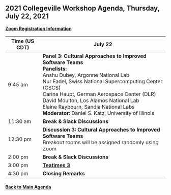 
## 2021 Collegeville Workshop Agenda, Thursday, July 22, 2021

[**Zoom Registration Information**](https://csbsju.zoom.us/meeting/register/tJwtceqprD0oG9DXfkUQ-OgLF0XvTl-Sr2Ty)

| **Time (US CDT)**| **July 22** |
|---|---|
| 9:45 am  | **Panel 3: Cultural Approaches to Improved Software Teams** <br> **Panelists:** <br> Anshu Dubey, Argonne National Lab <br> Nur Fadel, Swiss National Supercomputing Center (CSCS) <br> Carina Haupt, German Aerospace Center (DLR) <br> David Moulton, Los Alamos National Lab <br> Elaine Raybourn, Sandia National Labs <br> **Moderator:** Daniel S. Katz, University of Illinois  |
| 11:30 am | **Break & Slack Discussions** |
| 12:30 pm | **Discussion 3: Cultural Approaches to Improved Software Teams** <br> Breakout rooms will be assigned randomly using Zoom |
| 2:00 pm | **Break & Slack Discussions** |
| 3:00 pm | [**Teatimes 3**](WorkshopResources/TeatimeThemes/TeatimeThemeList.md)  |
| 4:30 pm | **Closing Remarks** |


#### [Back to Main Agenda](Agenda.md)
